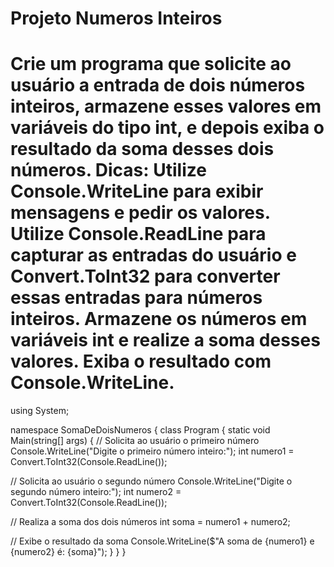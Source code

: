 # Projeto Numeros Inteiros

Crie um programa que solicite ao usuário a entrada de dois números inteiros, armazene esses valores em variáveis do tipo int, e depois exiba o resultado da soma desses dois números.
Dicas:
Utilize Console.WriteLine para exibir mensagens e pedir os valores.
Utilize Console.ReadLine para capturar as entradas do usuário e Convert.ToInt32 para converter essas entradas para números inteiros.
Armazene os números em variáveis int e realize a soma desses valores.
Exiba o resultado com Console.WriteLine.
==================================================================================================================================================================
using System;

namespace SomaDeDoisNumeros
{
    class Program
    {
        static void Main(string[] args)
        {
            // Solicita ao usuário o primeiro número
            Console.WriteLine("Digite o primeiro número inteiro:");
            int numero1 = Convert.ToInt32(Console.ReadLine());

  // Solicita ao usuário o segundo número
            Console.WriteLine("Digite o segundo número inteiro:");
            int numero2 = Convert.ToInt32(Console.ReadLine());

  // Realiza a soma dos dois números
            int soma = numero1 + numero2;

  // Exibe o resultado da soma
            Console.WriteLine($"A soma de {numero1} e {numero2} é: {soma}");
        }
    }
}
